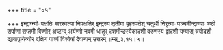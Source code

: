 +++
title = "०५"

+++
इन्द्राग्न्योः पक्षतिः सरस्वत्या निपक्षतिर् इन्द्रस्य तृतीया बृहस्पतेश् चतुर्थी निरृत्याः पञ्चमीन्द्राण्याः षष्ठी सर्पाणां सप्तमी विष्णोर् अष्टम्य् अर्यम्णो नवमी धातुर् दशमीन्द्रस्यैकादशी वरुणस्य द्वादशी यम्यास् त्रयोदशी द्यावापृथिव्योर् दक्षिणं पार्श्वं विश्वेषां देवानाम् उत्तरम् ॥म्स्_३,१५।५॥  
    
